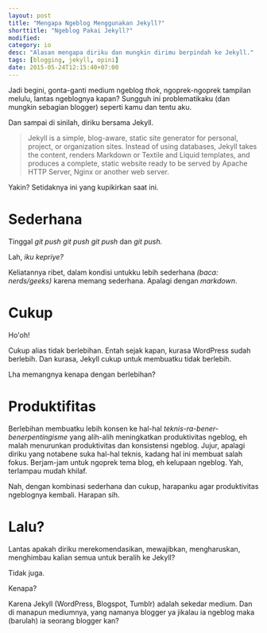 ```yaml
---
layout: post
title: "Mengapa Ngeblog Menggunakan Jekyll?"
shorttitle: "Ngeblog Pakai Jekyll?"
modified:
category: io
desc: "Alasan mengapa diriku dan mungkin dirimu berpindah ke Jekyll."
tags: [blogging, jekyll, opini]
date: 2015-05-24T12:15:40+07:00
---
```


Jadi begini, gonta-ganti medium ngeblog *thok*, ngoprek-ngoprek tampilan melulu, lantas ngeblognya kapan? Sungguh ini problematikaku (dan mungkin sebagian blogger) seperti kamu dan tentu aku.

Dan sampai di sinilah, diriku bersama Jekyll.

> Jekyll is a simple, blog-aware, static site generator for personal, project, or organization sites. Instead of using databases, Jekyll takes the content, renders Markdown or Textile and Liquid templates, and produces a complete, static website ready to be served by Apache HTTP Server, Nginx or another web server.

Yakin? Setidaknya ini yang kupikirkan saat ini.

# Sederhana

Tinggal *git push git push git push* dan *git push.*

Lah, *iku kepriye?*

Keliatannya ribet, dalam kondisi untukku lebih sederhana *(baca: nerds/geeks)* karena memang sederhana. Apalagi dengan *markdown*.

# Cukup

Ho'oh!

Cukup alias tidak berlebihan. Entah sejak kapan, kurasa WordPress sudah berlebih. Dan kurasa, Jekyll cukup untuk membuatku tidak berlebih.

Lha memangnya kenapa dengan berlebihan?

# Produktifitas



Berlebihan membuatku lebih konsen ke hal-hal *teknis-ra-bener-benerpentingisme* yang alih-alih meningkatkan produktivitas ngeblog, eh malah menurunkan produktivitas dan konsistensi ngeblog. Jujur, apalagi diriku yang notabene suka hal-hal teknis, kadang hal ini membuat salah fokus. Berjam-jam untuk ngoprek tema blog, eh kelupaan ngeblog. Yah, terlampau mudah khilaf.

Nah, dengan kombinasi sederhana dan cukup, harapanku agar produktivitas ngeblognya kembali. Harapan sih.

# Lalu?

Lantas apakah diriku merekomendasikan, mewajibkan, mengharuskan, menghimbau kalian semua untuk beralih ke Jekyll?

Tidak juga.

Kenapa?

Karena Jekyll (WordPress, Blogspot, Tumblr) adalah sekedar medium. Dan di manapun mediumnya, yang namanya blogger ya jikalau ia ngeblog maka (barulah) ia seorang blogger kan?
